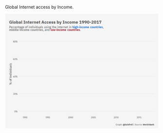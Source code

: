Global Internet access by Income.

![Line plot that shows the percentage of individuals with access to the internet by 3 different country groups, from 1990 to 2017. High income countries (around 80%), middle-income countries (around 40%), and low income countries (around 18%)](https://github.com/luisfrein/-30DayChartChallenge/blob/master/2021/19.Global%20Change/D19.Global%20Change.gif)
